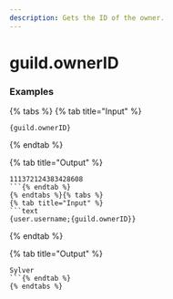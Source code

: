 ```yaml
---
description: Gets the ID of the owner.
---
```


# guild.ownerID

### Examples

{% tabs %}
{% tab title="Input" %}
```text
{guild.ownerID}
```
{% endtab %}

{% tab title="Output" %}
```text
111372124383428608
```{% endtab %}
{% endtabs %}{% tabs %}
{% tab title="Input" %}
```text
{user.username;{guild.ownerID}}
```
{% endtab %}

{% tab title="Output" %}
```text
Sylver
```{% endtab %}
{% endtabs %}